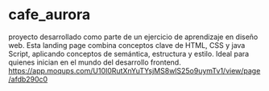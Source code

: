 # cafe_aurora
proyecto desarrollado como parte de un ejercicio de aprendizaje en diseño web. Esta landing page combina  conceptos clave de HTML, CSS y java Script, aplicando conceptos de semántica, estructura y estilo. Ideal para quienes inician en el mundo del desarrollo frontend.
https://app.moqups.com/U10I0RutXnYuTYsjMS8wlS25o9uymTv1/view/page/afdb290c0
